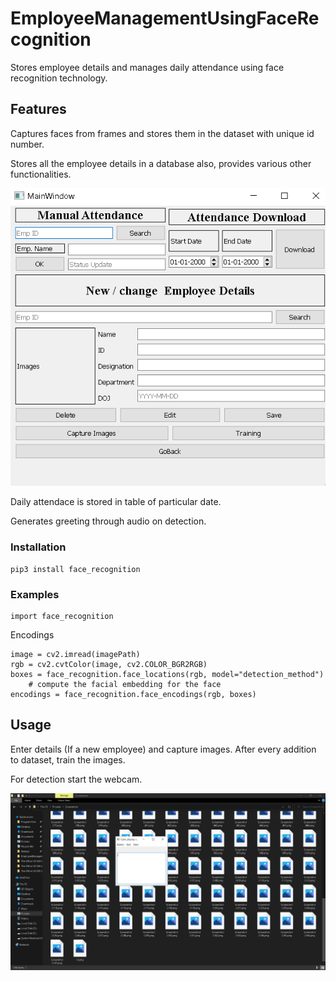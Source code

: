 # EmployeeManagementUsingFaceRecognition
Stores employee details and manages daily attendance using face recognition technology.

## Features

Captures faces from frames and stores them in the dataset with unique id number.

Stores all the employee details in a database also, provides various other functionalities.

![](UI.png)

Daily attendace is stored in table of particular date.

Generates greeting through audio on detection.

### Installation 
```
pip3 install face_recognition
```

### Examples

```
import face_recognition 
```

Encodings

```
image = cv2.imread(imagePath)
rgb = cv2.cvtColor(image, cv2.COLOR_BGR2RGB)
boxes = face_recognition.face_locations(rgb, model="detection_method")
    # compute the facial embedding for the face
encodings = face_recognition.face_encodings(rgb, boxes)
```

## Usage

Enter details (If a new employee) and capture images.
After every addition to dataset, train the images.

For detection start the webcam.

![](Start.png)
